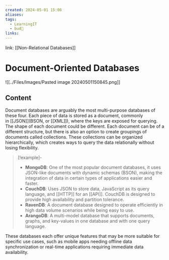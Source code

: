 ```yaml
---
created: 2024-05-01 15:08
aliases: 
tags:
  - LearningIT
  - bud🌿
links:
---
```


link: [[Non-Relational Databases]]

# Document-Oriented Databases

![[../Files/Images/Pasted image 20240501150845.png]]

## Content
Document databases are arguably the most multi-purpose databases of these four. Each piece of data is stored as a document, commonly in [[JSON]](BSON, or [[XML]]), where the keys are exposed for querying. The shape of each document could be different. Each document can be of a different structure, but there is also an option to create groupings of documents called collections. These collections can be organized hierarchically, which creates ways to query the data relationally without losing flexibility.

> [!example]-
> 
> - **MongoDB**: One of the most popular document databases, it uses JSON-like documents with dynamic schemas (BSON), making the integration of data in certain types of applications easier and faster.
> - **CouchDB**: Uses JSON to store data, JavaScript as its query language, and [[HTTP]] for an [[API]]. CouchDB is designed to provide high availability and partition tolerance.
> - **RavenDB**: A document database designed to operate efficiently in high data volume scenarios while being easy to use.
> - **ArangoDB**: A multi-model database that supports documents, graphs, and key-values in one database and with one query language.
> 

These databases each offer unique features that may be more suitable for specific use cases, such as mobile apps needing offline data synchronization or real-time applications requiring immediate data availability.

